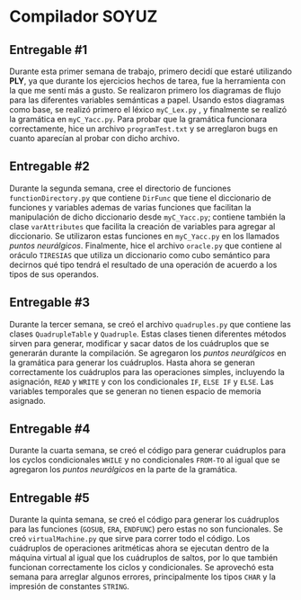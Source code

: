 # Compilador SOYUZ

## Entregable #1

Durante esta primer semana de trabajo, primero decidí que estaré utilizando **PLY**, ya que durante los ejercicios hechos de tarea, fue la herramienta con la que me sentí más a gusto. Se realizaron primero los diagramas de flujo para las diferentes variables semánticas a papel. Usando estos diagramas como base, se realizó primero el léxico `myC_Lex.py` , y finalmente se realizó la gramática en `myC_Yacc.py`. Para probar que la gramática funcionara correctamente, hice un archivo `programTest.txt` y se arreglaron bugs en cuanto aparecían al probar con dicho archivo.

## Entregable #2

Durante la segunda semana, cree el directorio de funciones `functionDirectory.py` que contiene `DirFunc` que tiene el diccionario de funciones y variables ademas de varias funciones que facilitan la manipulación de dicho diccionario desde `myC_Yacc.py`; contiene también la clase `varAttributes` que facilita la creación de variables para agregar al diccionario. Se utilizaron estas funciones en `myC_Yacc.py` en los llamados _puntos neurálgicos_. Finalmente, hice el archivo `oracle.py` que contiene al oráculo `TIRESIAS` que utiliza un diccionario como cubo semántico para decirnos qué tipo tendrá el resultado de una operación de acuerdo a los tipos de sus operandos.

## Entregable #3

Durante la tercer semana, se creó el archivo `quadruples.py` que contiene las clases `QuadrupleTable` y `Quadruple`. Estas clases tienen diferentes métodos sirven para generar, modificar y sacar datos de los cuádruplos que se generarán durante la compilación. Se agregaron los _puntos neurálgicos_ en la gramática para generar los cuádruplos. Hasta ahora se generan correctamente los cuádruplos para las operaciones simples, incluyendo la asignación, `READ` y `WRITE` y con los condicionales `IF`, `ELSE IF` y `ELSE`. Las variables temporales que se generan no tienen espacio de memoria asignado.

## Entregable #4

Durante la cuarta semana, se creó el código para generar cuádruplos para los cyclos condicionales `WHILE` y no condicionales `FROM-TO` al igual que se agregaron los _puntos neurálgicos_ en la parte de la gramática.

## Entregable #5

Durante la quinta semana, se creó el código para generar los cuádruplos para las funciones (`GOSUB`, `ERA`, `ENDFUNC`) pero estas no son funcionales. Se creó `virtualMachine.py` que sirve para correr todo el código. Los cuádruplos de operaciones aritméticas ahora se ejecutan dentro de la máquina virtual al igual que los cuádruplos de saltos, por lo que también funcionan correctamente los ciclos y condicionales. Se aprovechó esta semana para arreglar algunos errores, principalmente los tipos `CHAR` y la impresión de constantes `STRING`.